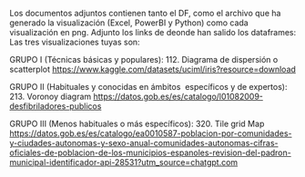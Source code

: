 Los documentos adjuntos contienen tanto el DF, como el archivo que ha generado la visualización (Excel, PowerBI y Python) como cada visualización en png.
Adjunto los links de deonde han salido los dataframes:
Las tres visualizaciones tuyas son:

GRUPO I (Técnicas básicas y populares): 112. Diagrama de dispersión o scatterplot
https://www.kaggle.com/datasets/uciml/iris?resource=download

GRUPO II (Habituales y conocidas en ámbitos  específicos y de expertos): 213. Voronoy diagram
https://datos.gob.es/es/catalogo/l01082009-desfibriladores-publicos

GRUPO III (Menos habituales o más específicos): 320. Tile grid Map
https://datos.gob.es/es/catalogo/ea0010587-poblacion-por-comunidades-y-ciudades-autonomas-y-sexo-anual-comunidades-autonomas-cifras-oficiales-de-poblacion-de-los-municipios-espanoles-revision-del-padron-municipal-identificador-api-28531?utm_source=chatgpt.com
